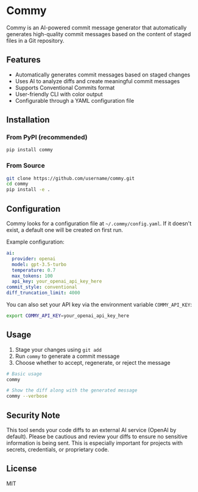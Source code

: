 # Commy

Commy is an AI-powered commit message generator that automatically generates high-quality commit messages based on the content of staged files in a Git repository.

## Features

- Automatically generates commit messages based on staged changes
- Uses AI to analyze diffs and create meaningful commit messages
- Supports Conventional Commits format
- User-friendly CLI with color output
- Configurable through a YAML configuration file

## Installation

### From PyPI (recommended)

```bash
pip install commy
```

### From Source

```bash
git clone https://github.com/username/commy.git
cd commy
pip install -e .
```

## Configuration

Commy looks for a configuration file at `~/.commy/config.yaml`. If it doesn't exist, a default one will be created on first run.

Example configuration:

```yaml
ai:
  provider: openai
  model: gpt-3.5-turbo
  temperature: 0.7
  max_tokens: 100
  api_key: your_openai_api_key_here
commit_style: conventional
diff_truncation_limit: 4000
```

You can also set your API key via the environment variable `COMMY_API_KEY`:

```bash
export COMMY_API_KEY=your_openai_api_key_here
```

## Usage

1. Stage your changes using `git add`
2. Run `commy` to generate a commit message
3. Choose whether to accept, regenerate, or reject the message

```bash
# Basic usage
commy

# Show the diff along with the generated message
commy --verbose
```

## Security Note

This tool sends your code diffs to an external AI service (OpenAI by default). Please be cautious and review your diffs to ensure no sensitive information is being sent. This is especially important for projects with secrets, credentials, or proprietary code.

## License

MIT 